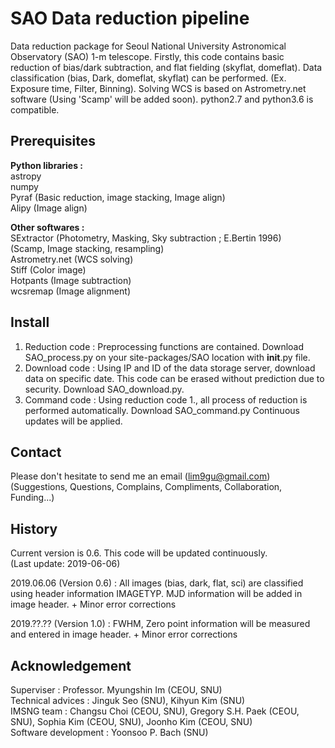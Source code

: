SAO Data reduction pipeline
=============
Data reduction package for Seoul National University Astronomical Observatory (SAO) 1-m telescope. Firstly, this code contains basic reduction of bias/dark subtraction, and flat fielding (skyflat, domeflat). Data classification (bias, Dark, domeflat, skyflat) can be performed. (Ex. Exposure time, Filter, Binning). Solving WCS is based on Astrometry.net software (Using 'Scamp' will be added soon). python2.7 and python3.6 is compatible.   


Prerequisites
-------------  
**Python libraries :**  
astropy  
numpy  
Pyraf (Basic reduction, image stacking, Image align)  
Alipy (Image align)  

**Other softwares :**  
SExtractor (Photometry, Masking, Sky subtraction ; E.Bertin 1996)  
(Scamp, Image stacking, resampling)    
Astrometry.net (WCS solving)  
Stiff (Color image)  
Hotpants (Image subtraction)  
wcsremap (Image alignment)  

Install
-------------
1. Reduction code : Preprocessing functions are contained. Download SAO_process.py on your site-packages/SAO location with __init__.py file.
2. Download code : Using IP and ID of the data storage server, download data on specific date. This code can be erased without prediction due to security. Download SAO_download.py.  
3. Command code : Using reduction code 1., all process of reduction is performed automatically. Download SAO_command.py 
Continuous updates will be applied.

Contact
-------------
Please don't hesitate to send me an email (lim9gu@gmail.com)  
(Suggestions, Questions, Complains, Compliments, Collaboration, Funding...)

History
-------------
Current version is 0.6. This code will be updated continuously.   
(Last update: 2019-06-06)

2019.06.06 (Version 0.6) : All images (bias, dark, flat, sci) are classified using header information IMAGETYP. MJD information will be added in image header. + Minor error corrections

2019.??.?? (Version 1.0) : FWHM, Zero point information will be measured and entered in image header. + Minor error corrections

Acknowledgement
------------- 
Superviser : Professor. Myungshin Im (CEOU, SNU)  
Technical advices : Jinguk Seo (SNU), Kihyun Kim (SNU)  
IMSNG team : Changsu Choi (CEOU, SNU), Gregory S.H. Paek (CEOU, SNU), Sophia Kim (CEOU, SNU), Joonho Kim (CEOU, SNU)  
Software development : Yoonsoo P. Bach (SNU)

